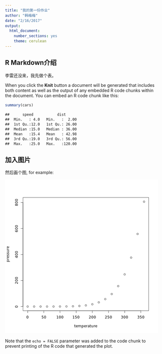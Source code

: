 ```yaml
---
title: "我的第一份作业"
author: "韩梅梅"
date: "2/16/2017"
output: 
  html_document: 
    number_sections: yes
    theme: cerulean
---
```




## R Markdown介绍

李雷还没来，我先做个表。

When you click the **Knit** button a document will be generated that includes both content as well as the output of any embedded R code chunks within the document. You can embed an R code chunk like this:


```r
summary(cars)
```

```
##      speed           dist       
##  Min.   : 4.0   Min.   :  2.00  
##  1st Qu.:12.0   1st Qu.: 26.00  
##  Median :15.0   Median : 36.00  
##  Mean   :15.4   Mean   : 42.98  
##  3rd Qu.:19.0   3rd Qu.: 56.00  
##  Max.   :25.0   Max.   :120.00
```

## 加入图片

然后画个图, for example:

![plot of chunk pressure](figure/pressure-1.png)

Note that the `echo = FALSE` parameter was added to the code chunk to prevent printing of the R code that generated the plot.
